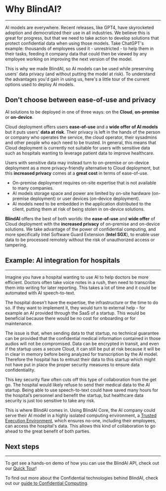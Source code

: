 # Why BlindAI?
________________

AI models are everywhere. Recent releases, like GPT4, have skyrocketed adoption and democratized their use in all industries. We believe this is great for progress, but that we need to take action to develop solutions that protect confidential data when using those models. Take ChatGPT's example: thousands of employees used it - unrestricted - to help them in their tasks, feeding it company data that could then be viewed by any employee working on improving the next version of the model.

This is why we made BlindAI, so AI models can be used while preserving users' data privacy (and without putting the model at risk). To understand the advantages you'd gain in using us, here's a little tour of the current options used to deploy AI models.

## Don't choose between ease-of-use and privacy
 
AI solutions to be deployed in one of three ways: on the **Cloud**, **on-premise** or **on-device**. 

Cloud deployment offers users **ease-of-use** and a **wide offer of AI models** but it puts users' **data at risk**. Their privacy is left in the hands of the person or company who operates the service, the cloud operator, their sysadmins and other people who each need to be trusted. In general, this means that Cloud deployment is currently not suitable for users with sensitive data such as hospitals wanting to leverage patient data to improve healthcare.

Users with sensitive data may instead turn to on-premise or on-device deployment as a more privacy-friendly alternative to Cloud deployment, but this **increased privacy** comes at a **great cost** in terms of ease-of-use. 
- On-premise deployment requires on-site expertise that is not available to many companies.
- AI models storage space and power are limited by on-site hardware (on-premise deployment) or user devices (on-device deployment).
- AI models need to be embedded in the application distributed to the client, putting them at risk of being stolen in on-device solutions.

**BlindAI** offers the best of both worlds: the **ease-of-use** and **wide offer** of Cloud deployment with the **increased privacy** of on-premise and on-device solutions. We take advantage of the power of confidential computing, and more specifically Intel Software Guard Extension (**Intel SGX**), to enable user data to be processed remotely without the risk of unauthorized access or tampering.

## Example: AI integration for hospitals
____________________________________________

Imagine you have a hospital wanting to use AI to help doctors be more efficient. Doctors often take voice notes in a rush, then need to transcribe them into writing for later reporting. This takes a lot of time and it could be automated with AI speech-to-text.

The hospital doesn’t have the expertise, the infrastructure or the time to do so. If they want to implement it, they would turn to external help - for example an AI provided through the SaaS of a startup. This would be beneficial because there would be no cost for onboarding or for maintenance.

The issue is that, when sending data to that startup, no technical guarantee can be provided that the confidential medical information contained in those audios will not be compromised. Data can be encrypted in transit, and even if the startup uses a secure Cloud, it can still be put at risk because it will be in clear in memory before being analyzed for transcription by the AI model. Therefore the hospital has to entrust their data to this startup which might not have put in place the proper security measures to ensure data confidentiality.

This key security flaw often cuts off this type of collaboration from the get go. The hospital would likely refuse to send their medical data to the AI startup. Being able to use speech-to-text could have saved many hours for the hospital’s personnel and benefit the startup, but healthcare data security is just too sensitive to take any risk.

This is where BlindAI comes in. Using BlindAI Core, the AI company could serve their AI model in a highly isolated computing environment, a [Trusted Execution Environment](confidential_computing.md), which ensures no-one, including their employees, can access the hospital's data. This allows this kind of collaboration to go ahead to the great benefit of both parties.

## Next steps 
____________________________

To get see a hands-on demo of how you can use the BlindAI API, check out our [Quick Tour](./quick-tour.ipynb)!

To find out more about the Confidential technologies behind BlindAI, check out our [guide to Confidential Computing](confidential_computing.md).
